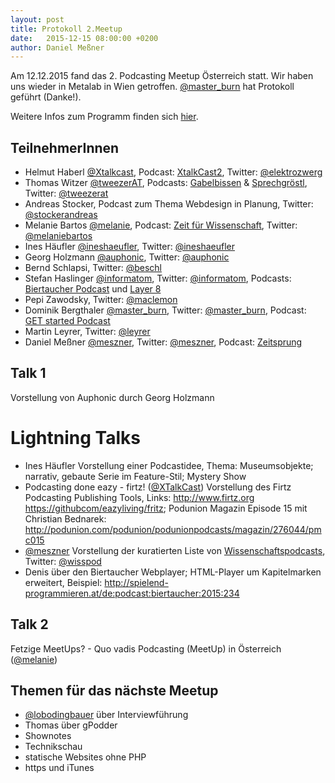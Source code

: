 ```yaml
---
layout: post
title: Protokoll 2.Meetup
date:   2015-12-15 08:00:00 +0200
author: Daniel Meßner
---
```


Am 12.12.2015 fand das 2. Podcasting Meetup Österreich statt. Wir haben uns wieder in Metalab in 
Wien getroffen. [@master_burn](https://sendegate.de/users/master_burn) hat Protokoll geführt (Danke!).

Weitere Infos zum Programm finden sich 
[hier](http://www.meetup.com/de/Podcasting-Meetup-Osterreich/events/226769965/2).

## TeilnehmerInnen

* Helmut Haberl [@Xtalkcast](https://sendegate.de/users/xtalkcast), 
  Podcast: [XtalkCast2](http://www.x-t-c.at/), 
  Twitter: [@elektrozwerg](https://twitter.com/elektrozwerg)
* Thomas Witzer [@tweezerAT](https://sendegate.de/users/tweezerat), 
  Podcasts: [Gabelbissen](http://gabelbissen.at/) & [Sprechgröstl](http://sprechgroestl.at/), 
  Twitter: [@tweezerat](https://twitter.com/tweezerat)
* Andreas Stocker, Podcast zum Thema Webdesign in Planung, 
  Twitter: [@stockerandreas](https://twitter.com/stockerandreas)
* Melanie Bartos [@melanie](https://sendegate.de/users/melanie), 
  Podcast: [Zeit für Wissenschaft](http://www.uibk.ac.at/podcast/zeit/), 
  Twitter: [@melaniebartos](https://twitter.com/melaniebartos)
* Ines Häufler [@ineshaeufler](https://sendegate.de/users/ineshaeufler), 
  Twitter: [@ineshaeufler](https://twitter.com/ineshaeufler)
* Georg Holzmann [@auphonic](https://sendegate.de/users/auphonic), 
  Twitter: [@auphonic](https://twitter.com/auphonic)
* Bernd Schlapsi, Twitter: [@beschl](https://twitter.com/beschl)
* Stefan Haslinger [@informatom](https://sendegate.de/users/informatom), 
  Twitter: [@informatom](https://twitter.com/informatom), 
  Podcasts: [Biertaucher Podcast](http://spielend-programmieren.at/de:podcast:start) und 
  [Layer 8](https://layer8.informatom.com/)
* Pepi Zawodsky, Twitter: [@maclemon](https://twitter.com/MacLemon)
* Dominik Bergthaler [@master_burn](https://sendegate.de/users/master_burn), 
  Twitter: [@master_burn](https://twitter.com/master_burn), 
  Podcast: [GET started Podcast](http://get.started.at/)
* Martin Leyrer, Twitter: [@leyrer](https://twitter.com/leyrer)
* Daniel Meßner [@meszner](https://sendegate.de/users/meszner), 
  Twitter: [@meszner](https://twitter.com/meszner), 
  Podcast: [Zeitsprung](http://zeitsprung.fm/)

## Talk 1

Vorstellung von Auphonic durch Georg Holzmann

# Lightning Talks

* Ines Häufler
  Vorstellung einer Podcastidee, Thema: Museumsobjekte; narrativ, gebaute Serie im Feature-Stil; 
  Mystery Show
* Podcasting done eazy - firtz! ([@XTalkCast](https://sendegate.de/users/xtalkcast))
  Vorstellung des Firtz Podcasting Publishing Tools, Links: <http://www.firtz.org>
  <https://githubcom/eazyliving/fritz>; 
  Podunion Magazin Episode 15 mit Christian Bednarek: 
  <http://podunion.com/podunion/podunionpodcasts/magazin/276044/pmc015>
* [@meszner](https://sendegate.de/users/meszner) Vorstellung der kuratierten Liste von 
  [Wissenschaftspodcasts](http://wissenschaftspodcasts.de/), 
  Twitter: [@wisspod](https://twitter.com/wisspod)
* Denis über den Biertaucher Webplayer; HTML-Player um Kapitelmarken erweitert, Beispiel: 
  <http://spielend-programmieren.at/de:podcast:biertaucher:2015:234>

## Talk 2

Fetzige MeetUps? - Quo vadis Podcasting (MeetUp) in Österreich 
([@melanie](https://sendegate.de/users/melanie))

## Themen für das nächste Meetup

* [@lobodingbauer](https://sendegate.de/users/lobodingbauer) über Interviewführung
* Thomas über gPodder
* Shownotes
* Technikschau
* statische Websites ohne PHP 
* https und iTunes

